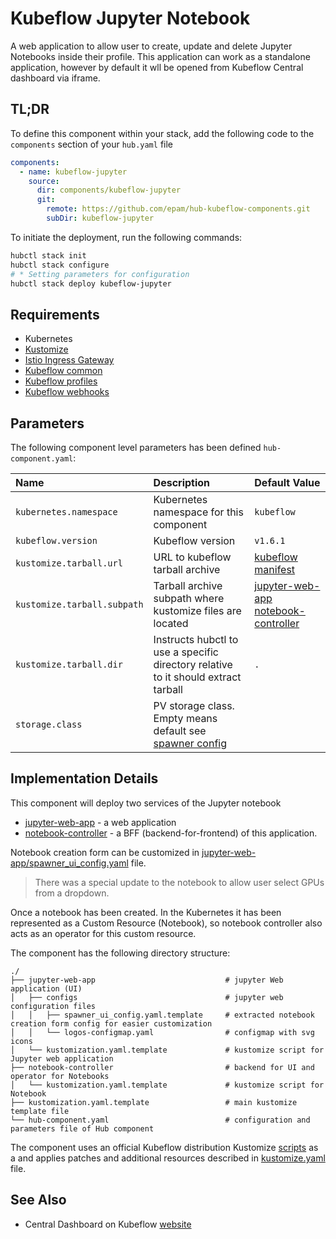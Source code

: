 # Kubeflow Jupyter Notebook

A web application to allow user to create, update and delete Jupyter Notebooks inside their profile. This application
can work as a standalone application, however by default it wll be opened from Kubeflow Central dashboard via iframe.

## TL;DR

To define this component within your stack, add the following code to the `components` section of your  `hub.yaml` file

```yaml
components:
  - name: kubeflow-jupyter
    source:
      dir: components/kubeflow-jupyter
      git:
        remote: https://github.com/epam/hub-kubeflow-components.git
        subDir: kubeflow-jupyter
```

To initiate the deployment, run the following commands:

  ```bash
hubctl stack init
hubctl stack configure
# * Setting parameters for configuration
hubctl stack deploy kubeflow-jupyter
```

## Requirements

* Kubernetes
* [Kustomize](https://kustomize.io)
* [Istio Ingress Gateway](../istio-ingressgateway)
* [Kubeflow common](../kubeflow-common)
* [Kubeflow profiles](../kubeflow-profiles)
* [Kubeflow webhooks](../kubeflow-webhooks)

## Parameters

The following component level parameters has been defined `hub-component.yaml`:

| Name                        | Description                                                                                                                                                                                 | Default Value                                                                                                                                                                                                                 |
|:----------------------------|:--------------------------------------------------------------------------------------------------------------------------------------------------------------------------------------------|:------------------------------------------------------------------------------------------------------------------------------------------------------------------------------------------------------------------------------|
| `kubernetes.namespace`      | Kubernetes namespace for this component                                                                                                                                                     | `kubeflow`                                                                                                                                                                                                                    |
| `kubeflow.version`          | Kubeflow version                                                                                                                                                                            | `v1.6.1`                                                                                                                                                                                                                      |
| `kustomize.tarball.url`     | URL to kubeflow tarball archive                                                                                                                                                             | [kubeflow manifest](https://github.com/kubeflow/manifests/tree/master)                                                                                                                                                        |
| `kustomize.tarball.subpath` | Tarball archive subpath where kustomize files are located                                                                                                                                   | [jupyter-web-app](https://github.com/kubeflow/manifests/tree/master/apps/jupyter/jupyter-web-app/upstream) [notebook-controller](https://github.com/kubeflow/manifests/tree/master/apps/jupyter/notebook-controller/upstream) |
| `kustomize.tarball.dir`     | Instructs hubctl to use a specific directory relative to it should extract tarball                                                                                                          | `.`                                                                                                                                                                                                                           |
| `storage.class`             | PV storage class. Empty means default see [spawner config](https://github.com/kubeflow/manifests/blob/v1.5.1/apps/jupyter/jupyter-web-app/upstream/base/configs/spawner_ui_config.yaml#L84) |                                                                                                                                                                                                                               |

## Implementation Details

This component will deploy two services of the Jupyter notebook

* [jupyter-web-app](jupyter-web-app) - a web application
* [notebook-controller](notebook-controller) - a BFF (backend-for-frontend) of this application.

Notebook creation form can be customized in [jupyter-web-app/spawner_ui_config.yaml](jupyter-web-app/configs/spawner_ui_config.yaml.template) file.

> There was a special update to the notebook to allow user select GPUs from a dropdown.

Once a notebook has been created. In the Kubernetes it has been represented as a Custom Resource (Notebook), so notebook
controller also acts as an operator for this custom resource.

The component has the following directory structure:

```text
./
├── jupyter-web-app                             # jupyter Web application (UI)
│   ├── configs                                 # jupyter web configuration files
│   │   ├── spawner_ui_config.yaml.template     # extracted notebook creation form config for easier customization
│   │   └── logos-configmap.yaml                # configmap with svg icons
│   └── kustomization.yaml.template             # kustomize script for Jupyter web application
├── notebook-controller                         # backend for UI and operator for Notebooks
│   └── kustomization.yaml.template             # kustomize script for Notebook
├── kustomization.yaml.template                 # main kustomize template file
└── hub-component.yaml                          # configuration and parameters file of Hub component
```

The component uses an official Kubeflow distribution Kustomize [scripts](https://github.com/kubeflow/manifests/) as a
and applies patches and additional resources described in [kustomize.yaml](kustomization.yaml.template) file.

## See Also

* Central Dashboard on Kubeflow [website](https://www.kubeflow.org/docs/components/central-dash/overview/)
